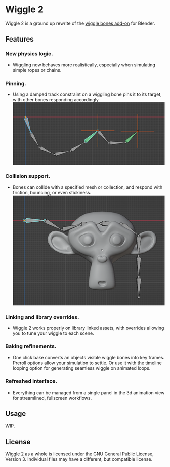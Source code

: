<!--
Keep this document short & concise,
linking to external resources instead of including content in-line.
See 'release/text/readme.html' for the end user read-me.
-->

# Wiggle 2

Wiggle 2 is a ground up rewrite of the [wiggle bones add-on](https://github.com/shteeve3d/blender-wiggle) for Blender.

## Features

### New physics logic.
- Wiggling now behaves more realistically, especially when simulating simple ropes or chains.

### Pinning.
- Using a damped track constraint on a wiggling bone pins it to its target, with other bones responding accordingly.
!["Pinning"](/images/pinning.png?raw=true "Pinning")

### Collision support.
- Bones can collide with a specified mesh or collection, and respond with friction, bouncing, or even stickiness.
!["Collision"](/images/collision.png?raw=true "Collision")

### Linking and library overrides.
- Wiggle 2 works properly on library linked assets, with overrides allowing you to tune your wiggle to each scene.

### Baking refinements.
- One click bake converts an objects visible wiggle bones into key frames. Preroll options allow your simulation to settle. Or use it with the timeline looping option for generating seamless wiggle on animated loops. 

### Refreshed interface.
- Everything can be managed from a single panel in the 3d animation view for streamlined, fullscreen workflows.

## Usage
WIP.

License
-------

Wiggle 2 as a whole is licensed under the GNU General Public License, Version 3.
Individual files may have a different, but compatible license.
